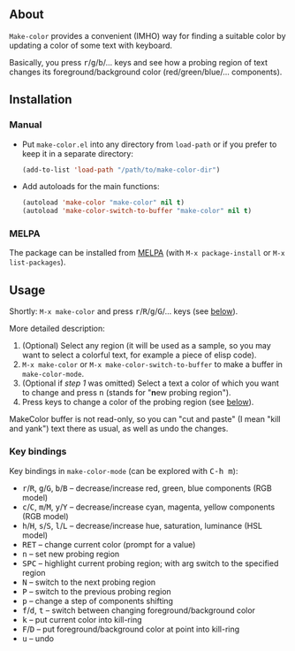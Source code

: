 ## About

`Make-color` provides a convenient (IMHO) way for finding a suitable
color by updating a color of some text with keyboard.

Basically, you press <kbd>r</kbd>/<kbd>g</kbd>/<kbd>b</kbd>/... keys and
see how a probing region of text changes its foreground/background color
(red/green/blue/... components).

## Installation

### Manual

- Put `make-color.el` into any directory from `load-path` or if you
  prefer to keep it in a separate directory:

  ```lisp
  (add-to-list 'load-path "/path/to/make-color-dir")
  ```

- Add autoloads for the main functions:

  ```lisp
  (autoload 'make-color "make-color" nil t)
  (autoload 'make-color-switch-to-buffer "make-color" nil t)
  ```

### MELPA

The package can be installed from [MELPA](http://melpa.milkbox.net)
(with `M-x package-install` or `M-x list-packages`).

## Usage

Shortly: `M-x make-color` and press
<kbd>r</kbd>/<kbd>R</kbd>/<kbd>g</kbd>/<kbd>G</kbd>/... keys (see
[below](#key-bindings)).

More detailed description:

1. (Optional) Select any region (it will be used as a sample, so you may
   want to select a colorful text, for example a piece of elisp code).
2. `M-x make-color` or `M-x make-color-switch-to-buffer` to make a
   buffer in `make-color-mode`.
3. (Optional if *step 1* was omitted) Select a text a color of which you
   want to change and press <kbd>n</kbd> (stands for "**n**ew probing region").
4. Press keys to change a color of the probing region (see
   [below](#key-bindings)).

MakeColor buffer is not read-only, so you can "cut and paste" (I mean
"kill and yank") text there as usual, as well as undo the changes.

### Key bindings

Key bindings in `make-color-mode` (can be explored with <kbd>C-h m</kbd>):

- <kbd>r</kbd>/<kbd>R</kbd>, <kbd>g</kbd>/<kbd>G</kbd>,
  <kbd>b</kbd>/<kbd>B</kbd> – decrease/increase red, green, blue
  components (RGB model)
- <kbd>c</kbd>/<kbd>C</kbd>, <kbd>m</kbd>/<kbd>M</kbd>,
  <kbd>y</kbd>/<kbd>Y</kbd> – decrease/increase cyan, magenta, yellow
  components (RGB model)
- <kbd>h</kbd>/<kbd>H</kbd>, <kbd>s</kbd>/<kbd>S</kbd>,
  <kbd>l</kbd>/<kbd>L</kbd> – decrease/increase hue, saturation, luminance
  (HSL model)
- <kbd>RET</kbd> – change current color (prompt for a value)
- <kbd>n</kbd> – set new probing region
- <kbd>SPC</kbd> – highlight current probing region; with arg switch to the specified region
- <kbd>N</kbd> – switch to the next probing region
- <kbd>P</kbd> – switch to the previous probing region
- <kbd>p</kbd> – change a step of components shifting
- <kbd>f</kbd>/<kbd>d</kbd>, <kbd>t</kbd> – switch between changing
  foreground/background color
- <kbd>k</kbd> – put current color into kill-ring
- <kbd>F</kbd>/<kbd>D</kbd> – put foreground/background color at point
  into kill-ring
- <kbd>u</kbd> – undo

